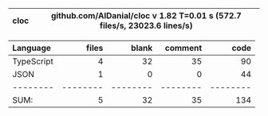 
cloc|github.com/AlDanial/cloc v 1.82  T=0.01 s (572.7 files/s, 23023.6 lines/s)
--- | ---

Language|files|blank|comment|code
:-------|-------:|-------:|-------:|-------:
TypeScript|4|32|35|90
JSON|1|0|0|44
--------|--------|--------|--------|--------
SUM:|5|32|35|134
